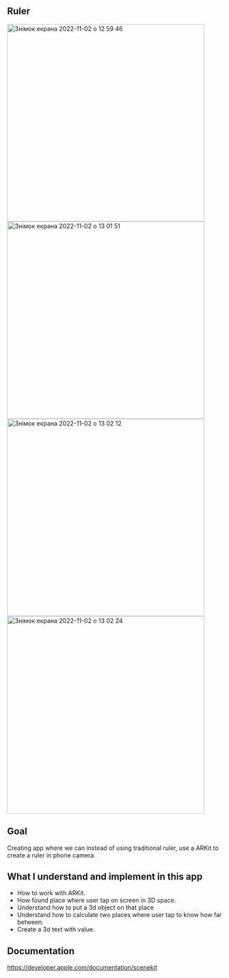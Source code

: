 ## Ruler

<img width="461" alt="Знімок екрана 2022-11-02 о 12 59 46" src="https://user-images.githubusercontent.com/109367230/199484445-7ec7d97e-7bbc-4bbc-9a68-b1cf5eac75fe.png">
<img width="461" alt="Знімок екрана 2022-11-02 о 13 01 51" src="https://user-images.githubusercontent.com/109367230/199484851-45890676-b240-4d67-9f3b-95e556d919ff.png">
<img width="461" alt="Знімок екрана 2022-11-02 о 13 02 12" src="https://user-images.githubusercontent.com/109367230/199484900-6f0ac600-c258-4903-bc46-46a0b9e6faee.png">
<img width="461" alt="Знімок екрана 2022-11-02 о 13 02 24" src="https://user-images.githubusercontent.com/109367230/199484929-8cabbefe-d761-4a19-a50b-beb352ca0365.png">




## Goal
Creating app where we can instead of using traditional ruler, use a ARKit to create a ruler in phone camera.

## What I understand and implement in this app

* How to work with ARKit.
* How found place where user tap on screen in 3D space.
* Understand how to put a 3d object on that place 
* Understand how to calculate two places where user tap to know how far between.
* Create a 3d text with value.

## Documentation

https://developer.apple.com/documentation/scenekit
   
